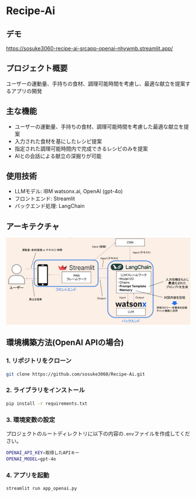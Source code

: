# Recipe-Ai


## デモ
https://sosuke3060-recipe-ai-srcapp-openai-nhywmb.streamlit.app/

## プロジェクト概要
ユーザーの運動量、手持ちの食材、調理可能時間を考慮し、最適な献立を提案するアプリの開発

## 主な機能

- ユーザーの運動量、手持ちの食材、調理可能時間を考慮した最適な献立を提案
- 入力された食材を基にしたレシピ提案
- 指定された調理可能時間内で完成できるレシピのみを提案
- AIとの会話による献立の深掘りが可能

## 使用技術

- LLMモデル: IBM watsonx.ai, OpenAI (gpt-4o)
- フロントエンド: Streamlit
- バックエンド処理: LangChain

## アーキテクチャ

![画像の説明](Architecture.png)

## 環境構築方法(OpenAI APIの場合)

### 1. リポジトリをクローン

```bash
git clone https://github.com/sosuke3060/Recipe-Ai.git
```

### 2. ライブラリをインストール

```bash
pip install -r requirements.txt
```

### 3. 環境変数の設定

プロジェクトのルートディレクトリに以下の内容の`.env`ファイルを作成してください。

```bash
OPENAI_API_KEY=取得したAPIキー
OPENAI_MODEL=gpt-4o
```

### 4. アプリを起動

```bash
streamlit run app_openai.py
```
